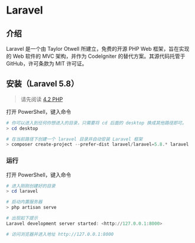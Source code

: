 # Laravel

## 介绍

Laravel 是一个由 Taylor Otwell 所建立，免费的开源 PHP Web 框架，旨在实现的 Web 软件的 MVC 架构，并作为 CodeIgniter 的替代方案。其源代码托管于 GitHub，许可条款为 MIT 许可证。 

## 安装（Laravel 5.8）

> 请先阅读 [4.2 PHP](4.2PHP.md)

打开 PowerShell，键入命令  
~~~PowerShell
# 你可以进入到任何你想进入的目录，只需要将 cd 后面的 desktop 换成其他路径即可。
> cd desktop

# 在当前路径下创建一个 laravel 目录并自动安装 Laravel 框架
> composer create-project --prefer-dist laravel/laravel=5.8.* laravel
~~~

### 运行

打开 PowerShell，键入命令  
~~~PowerShell
# 进入刚刚创建好的目录
> cd laravel

# 启动内置服务器
> php artisan serve

# 出现如下提示
Laravel development server started: <http://127.0.0.1:8000>

# 访问浏览器并进入地址 http://127.0.0.1:8000
~~~
